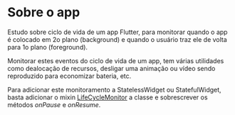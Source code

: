 Sobre o app
====================

Estudo sobre ciclo de vida de um app Flutter, para monitorar quando o app é colocado
em 2o plano (background) e quando o usuário traz ele de volta para 1o plano (foreground).

Monitorar estes eventos do ciclo de vida de um app, tem várias utilidades como dealocação
de recursos, desligar uma animação ou vídeo sendo reproduzido para economizar bateria, etc.

Para adicionar este monitoramento a StatelessWidget ou StatefulWidget, basta adicionar
o mixin [LifeCycleMonitor](./src/lib/life_cycle_monitor_mixin.dart) a classe e sobrescrever
os métodos *onPause* e *onResume*.
